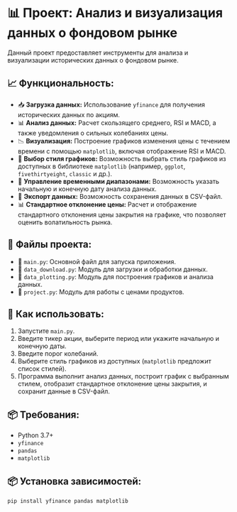 # 📊 Проект: Анализ и визуализация данных о фондовом рынке

Данный проект предоставляет инструменты для анализа и визуализации исторических данных о фондовом рынке.

## 📈 Функциональность:

- 📥 **Загрузка данных:** Использование `yfinance` для получения исторических данных по акциям.
- 📊 **Анализ данных:** Расчет скользящего среднего, RSI и MACD, а также уведомления о сильных колебаниях цены.
- 📉 **Визуализация:** Построение графиков изменения цены с течением времени с помощью `matplotlib`, включая отображение RSI и MACD.
- 🎨 **Выбор стиля графиков:** Возможность выбрать стиль графиков из доступных в библиотеке `matplotlib` (например, `ggplot`, `fivethirtyeight`, `classic` и др.).
- 📆 **Управление временными диапазонами:** Возможность указать начальную и конечную дату анализа данных.
- 💾 **Экспорт данных:** Возможность сохранения данных в CSV-файл.
- 📊 **Стандартное отклонение цены:** Расчет и отображение стандартного отклонения цены закрытия на графике, что позволяет оценить волатильность рынка.

## 📁 Файлы проекта:

- 📌 `main.py`: Основной файл для запуска приложения.
- 📌 `data_download.py`: Модуль для загрузки и обработки данных.
- 📌 `data_plotting.py`: Модуль для построения графиков и анализа данных.
- 📌 `project.py`: Модуль для работы с ценами продуктов.

## 🚀 Как использовать:

1. Запустите `main.py`.
2. Введите тикер акции, выберите период или укажите начальную и конечную даты.
3. Введите порог колебаний.
4. Выберите стиль графиков из доступных (`matplotlib` предложит список стилей).
5. Программа выполнит анализ данных, построит график с выбранным стилем, отобразит стандартное отклонение цены закрытия, и сохранит данные в CSV-файл.

## 📦 Требования:

- Python 3.7+
- `yfinance`
- `pandas`
- `matplotlib`

## 📦 Установка зависимостей:

```bash
pip install yfinance pandas matplotlib
```